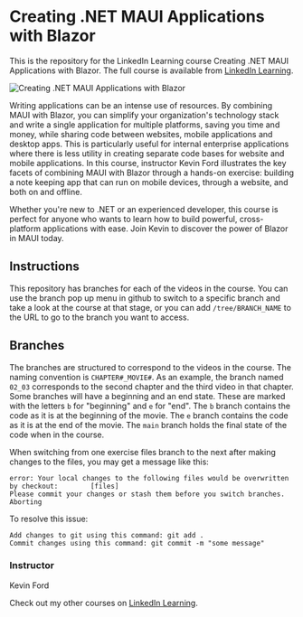 # Creating .NET MAUI Applications with Blazor
This is the repository for the LinkedIn Learning course Creating .NET MAUI Applications with Blazor. The full course is available from [LinkedIn Learning][lil-course-url].

![Creating .NET MAUI Applications with Blazor][lil-thumbnail-url] 

Writing applications can be an intense use of resources. By combining MAUI with Blazor, you can simplify your organization's technology stack and write a single application for multiple platforms, saving you time and money, while sharing code between websites, mobile applications and desktop apps. This is particularly useful for internal enterprise applications where there is less utility in creating separate code bases for website and mobile applications. In this course, instructor Kevin Ford illustrates the key facets of combining MAUI with Blazor through a hands-on exercise: building a note keeping app that can run on mobile devices, through a website, and both on and offline.

 
Whether you're new to .NET or an experienced developer, this course is perfect for anyone who wants to learn how to build powerful, cross-platform applications with ease. Join Kevin to discover the power of Blazor in MAUI today.

## Instructions
This repository has branches for each of the videos in the course. You can use the branch pop up menu in github to switch to a specific branch and take a look at the course at that stage, or you can add `/tree/BRANCH_NAME` to the URL to go to the branch you want to access.

## Branches
The branches are structured to correspond to the videos in the course. The naming convention is `CHAPTER#_MOVIE#`. As an example, the branch named `02_03` corresponds to the second chapter and the third video in that chapter. 
Some branches will have a beginning and an end state. These are marked with the letters `b` for "beginning" and `e` for "end". The `b` branch contains the code as it is at the beginning of the movie. The `e` branch contains the code as it is at the end of the movie. The `main` branch holds the final state of the code when in the course.

When switching from one exercise files branch to the next after making changes to the files, you may get a message like this:

    error: Your local changes to the following files would be overwritten by checkout:        [files]
    Please commit your changes or stash them before you switch branches.
    Aborting

To resolve this issue:
	
    Add changes to git using this command: git add .
	Commit changes using this command: git commit -m "some message"


### Instructor

Kevin Ford 
                            


                            

Check out my other courses on [LinkedIn Learning](https://www.linkedin.com/learning/instructors/kevin-ford).

[lil-course-url]: https://www.linkedin.com/learning/creating-dot-net-maui-applications-with-blazor?dApp=59033956&leis=LAA
[lil-thumbnail-url]: https://media.licdn.com/dms/image/D560DAQEfCtVhWC-Ufg/learning-public-crop_288_512/0/1687802119676?e=2147483647&v=beta&t=QOkLTfAXHKO5-TMZ7gErJE-dEZHwvRmSyomsxYQe6lM
